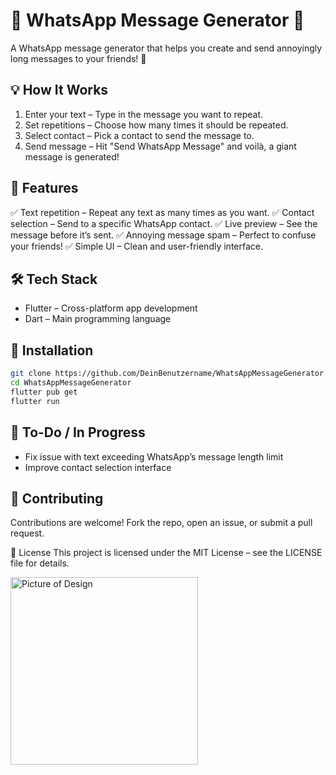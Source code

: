 # 📲 WhatsApp Message Generator 💬
A WhatsApp message generator that helps you create and send annoyingly long messages to your friends! 🚀

## 💡 How It Works
1. Enter your text – Type in the message you want to repeat.
2. Set repetitions – Choose how many times it should be repeated.
3. Select contact – Pick a contact to send the message to.
4. Send message – Hit "Send WhatsApp Message" and voilà, a giant message is generated!

## 🚀 Features
✅ Text repetition – Repeat any text as many times as you want.
✅ Contact selection – Send to a specific WhatsApp contact.
✅ Live preview – See the message before it’s sent.
✅ Annoying message spam – Perfect to confuse your friends!
✅ Simple UI – Clean and user-friendly interface.

## 🛠️ Tech Stack
- Flutter – Cross-platform app development
- Dart – Main programming language

## 🔧 Installation

```bash
git clone https://github.com/DeinBenutzername/WhatsAppMessageGenerator.git
cd WhatsAppMessageGenerator
flutter pub get
flutter run
```

## 📌 To-Do / In Progress
- Fix issue with text exceeding WhatsApp’s message length limit
- Improve contact selection interface

## 🤝 Contributing
Contributions are welcome! Fork the repo, open an issue, or submit a pull request.

📜 License
This project is licensed under the MIT License – see the LICENSE file for details.

<img src="https://github.com/user-attachments/assets/4d5c7282-3804-43f9-98b1-47e27c0de6bf" alt="Picture of Design" width="300"/>
